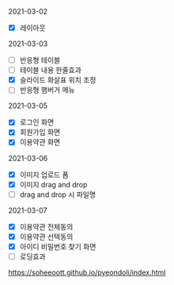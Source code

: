 2021-03-02
- [x] 레이아웃

2021-03-03
- [ ] 반응형 테이블
- [ ] 테이블 내용 한줄효과
- [x] 슬라이드 화살표 위치 조정
- [ ] 반응형 햄버거 메뉴

2021-03-05
- [x] 로그인 화면
- [x] 회원가입 화면
- [x] 이용약관 화면

2021-03-06
- [x] 이미지 업로드 폼
- [x] 이미지 drag and drop
- [ ] drag and drop 시 파일명

2021-03-07
- [x] 이용약관 전체동의
- [x] 이용약관 선택동의
- [x] 아이디 비밀번호 찾기 화면
- [ ] 로딩효과

https://soheeoott.github.io/pyeondoli/index.html